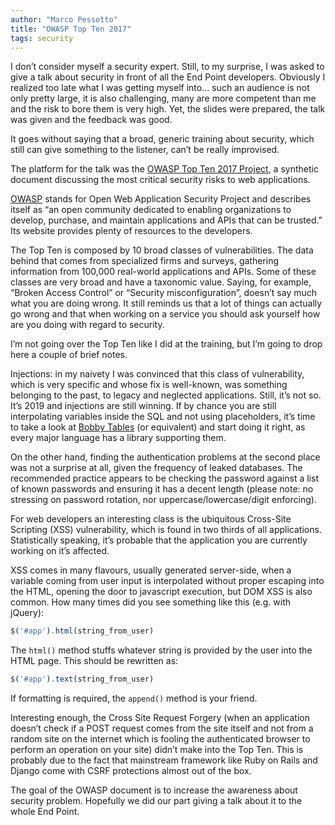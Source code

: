 ```yaml
---
author: "Marco Pessotto"
title: "OWASP Top Ten 2017"
tags: security
---
```


I don’t consider myself a security expert. Still, to my surprise, I
was asked to give a talk about security in front of all the End Point
developers. Obviously I realized too late what I was getting myself
into... such an audience is not only pretty large, it is also
challenging, many are more competent than me and the risk to bore them
is very high. Yet, the slides were prepared, the talk was given and
the feedback was good.

It goes without saying that a broad, generic training about security,
which still can give something to the listener, can’t be really
improvised.

The platform for the talk was the
[OWASP Top Ten 2017 Project](https://www.owasp.org/index.php/Category:OWASP_Top_Ten_2017_Project),
a synthetic document discussing the most critical security risks to
web applications.

[OWASP](https://www.owasp.org/) stands for Open Web Application
Security Project and describes itself as “an open community dedicated
to enabling organizations to develop, purchase, and maintain
applications and APIs that can be trusted.” Its website provides
plenty of resources to the developers.

The Top Ten is composed by 10 broad classes of vulnerabilities. The
data behind that comes from specialized firms and surveys, gathering
information from 100,000 real-world applications and APIs. Some of
these classes are very broad and have a taxonomic value. Saying, for
example, “Broken Access Control” or “Security misconfiguration”,
doesn’t say much what you are doing wrong. It still reminds us that a
lot of things can actually go wrong and that when working on a service
you should ask yourself how are you doing with regard to security.

I’m not going over the Top Ten like I did at the training, but I’m
going to drop here a couple of brief notes.

Injections: in my naivety I was convinced that this class of
vulnerability, which is very specific and whose fix is well-known, was
something belonging to the past, to legacy and neglected applications.
Still, it’s not so. It’s 2019 and injections are still winning. If by
chance you are still interpolating variables inside the SQL and not
using placeholders, it’s time to take a look at [Bobby
Tables](http://bobby-tables.com/) (or equivalent) and start doing it
right, as every major language has a library supporting them.

On the other hand, finding the authentication problems at the second
place was not a surprise at all, given the frequency of leaked
databases. The recommended practice appears to be checking the
password against a list of known passwords and ensuring it has a
decent length (please note: no stressing on password rotation, nor
uppercase/lowercase/digit enforcing). 

For web developers an interesting class is the ubiquitous Cross-Site
Scripting (XSS) vulnerability, which is found in two thirds of all
applications. Statistically speaking, it’s probable that the
application you are currently working on it’s affected.

XSS comes in many flavours, usually generated server-side, when a
variable coming from user input is interpolated without proper
escaping into the HTML, opening the door to javascript execution, but
DOM XSS is also common. How many times did you see something like
this (e.g. with jQuery):

```javascript
$('#app').html(string_from_user)
```

The `html()` method stuffs whatever string is provided by the user
into the HTML page. This should be rewritten as:

```javascript
$('#app').text(string_from_user)
```

If formatting is required, the `append()` method is your friend.

Interesting enough, the Cross Site Request Forgery (when an
application doesn’t check if a POST request comes from the site itself
and not from a random site on the internet which is fooling the
authenticated browser to perform an operation on your site) didn’t
make into the Top Ten. This is probably due to the fact that
mainstream framework like Ruby on Rails and Django come with CSRF
protections almost out of the box.

The goal of the OWASP document is to increase the awareness about
security problem. Hopefully we did our part giving a talk about it to
the whole End Point.
